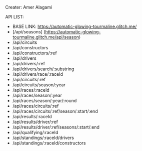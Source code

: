 Creater: Amer Alagami

API LIST:
- BASE LINK: https://automatic-glowing-tourmaline.glitch.me/
- [/api/seasons] (https://automatic-glowing-tourmaline.glitch.me/api/season)
- /api/circuits
- /api/constructors
- /api/constructors/:ref
- /api/drivers
- /api/drivers/:ref
- /api/drivers/search/:substring
- /api/drivers/race/:raceId
- /api/circuits/:ref
- /api/circuits/season/:year
- /api/races/:raceId
- /api/races/season/:year
- /api/races/season/:year/:round
- /api/races/circuits/:ref
- /api/races/circuits/:ref/season/:start/:end
- /api/results/:raceId
- /api/results/driver/:ref
- /api/results/driver/:ref/seasons/:start/:end
- /api/qualifying/:raceId
- /api/standings/:raceId/drivers
- /api/standings/:raceId/constructors
